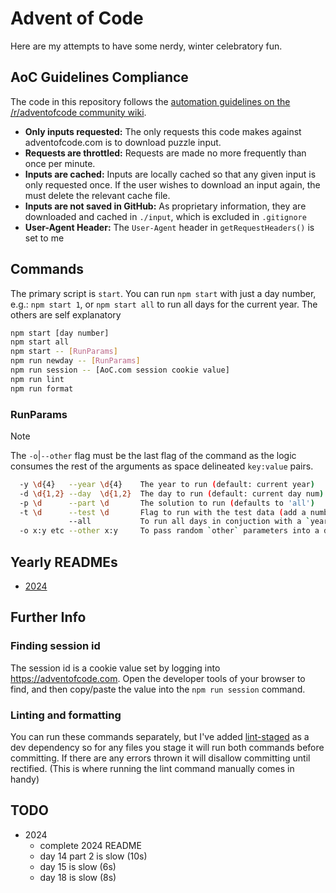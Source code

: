 # Advent of Code

Here are my attempts to have some nerdy, winter celebratory fun.

## AoC Guidelines Compliance

The code in this repository follows the [automation guidelines on the /r/adventofcode community wiki](https://www.reddit.com/r/adventofcode/wiki/faqs/automation/).

- **Only inputs requested:** The only requests this code makes against adventofcode.com is to download puzzle input.
- **Requests are throttled:** Requests are made no more frequently than once per minute.
- **Inputs are cached:** Inputs are locally cached so that any given input is only requested once. If the user wishes to download an input again, the must delete the relevant cache file.
- **Inputs are not saved in GitHub:** As proprietary information, they are downloaded and cached in `./input`, which is excluded in `.gitignore`
- **User-Agent Header:** The `User-Agent` header in `getRequestHeaders()` is set to me

## Commands

The primary script is `start`. You can run `npm start` with just a day number, e.g.: `npm start 1`, or `npm start all` to run all days for the current year. The others are self explanatory

```bash
npm start [day number]
npm start all
npm start -- [RunParams]
npm run newday -- [RunParams]
npm run session -- [AoC.com session cookie value]
npm run lint
npm run format
```

### RunParams

> [!NOTE]
> The `-o`|`--other` flag must be the last flag of the command as the logic consumes the rest of the arguments as space delineated `key:value` pairs.

```bash
  -y \d{4}   --year \d{4}    The year to run (default: current year)
  -d \d{1,2} --day  \d{1,2}  The day to run (default: current day num)
  -p \d      --part \d       The solution to run (defaults to 'all')
  -t \d      --test \d       Flag to run with the test data (add a number if the day has more than one)
             --all           To run all days in conjuction with a `year` parameter
  -o x:y etc --other x:y     To pass random `other` parameters into a day
```

## Yearly READMEs

- [2024](src/2024/README.md)

## Further Info

### Finding session id

The session id is a cookie value set by logging into <https://adventofcode.com>. Open the developer tools of your browser to find, and then copy/paste the value into the `npm run session` command.

### Linting and formatting

You can run these commands separately, but I've added [lint-staged](https://www.npmjs.com/package/lint-staged) as a dev dependency so for any files you stage it will run both commands before committing. If there are any errors thrown it will disallow committing until rectified. (This is where running the lint command manually comes in handy)

## TODO

- 2024
  - complete 2024 README
  - day 14 part 2 is slow (10s)
  - day 15 is slow (6s)
  - day 18 is slow (8s)
